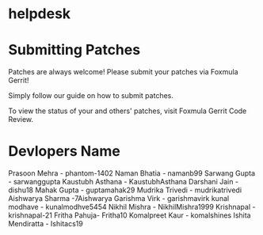 # helpdesk

# Submitting Patches
Patches are always welcome! Please submit your patches via Foxmula Gerrit!

Simply follow our guide on how to submit patches.

To view the status of your and others' patches, visit Foxmula Gerrit Code Review.

# Devlopers Name

Prasoon Mehra - phantom-1402
Naman Bhatia - namanb99
Sarwang Gupta - sarwanggupta
Kaustubh Asthana - KaustubhAsthana
Darshani Jain - dishu18
Mahak Gupta - guptamahak29
Mudrika Trivedi - mudrikatrivedi
Aishwarya Sharma -7Aishwarya
Garishma Virk - garishmavirk
kunal modhave - kunalmodhve5454
Nikhil Mishra - NikhilMishra1999
Krishnapal - krishnapal-21
Fritha Pahuja- Fritha10
Komalpreet Kaur - komalshines
Ishita Mendiratta - Ishitacs19